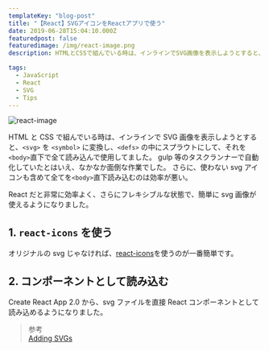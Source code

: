 ```yaml
---
templateKey: "blog-post"
title: "【React】SVGアイコンをReactアプリで使う"
date: 2019-06-28T15:04:10.000Z
featuredpost: false
featuredimage: /img/react-image.png
description: HTMLとCSSで組んでいる時は、インラインでSVG画像を表示しようとすると、<svg>を<symbol>に変換し、<defs>の中にスプラウトにして、それを<body>直下で全て読み込んで使用してました。gulp等のタスクランナーでReactで使う時。

tags:
  - JavaScript
  - React
  - SVG
  - Tips
---
```


![react-image](/img/react-image.png)

HTML と CSS で組んでいる時は、インラインで SVG 画像を表示しようとすると、`<svg>` を `<symbol>` に変換し、`<defs>` の中にスプラウトにして、それを`<body>`直下で全て読み込んで使用してました。
gulp 等のタスクランナーで自動化していたとはいえ、なかなか面倒な作業でした。
さらに、使わない svg アイコンも含めて全てを`<body>`直下読み込むのは効率が悪い。

React だと非常に効率よく、さらにフレキシブルな状態で、簡単に svg 画像が使えるようになりました。

## 1. `react-icons` を使う

オリジナルの svg じゃなければ、[react-icons](https://react-icons.netlify.com/#/)を使うのが一番簡単です。

## 2. コンポーネントとして読み込む

Create React App 2.0 から、svg ファイルを直接 React コンポーネントとして読み込めるようになりました。

> 参考  
> [Adding SVGs](https://facebook.github.io/create-react-app/docs/adding-images-fonts-and-files#adding-svgs)

